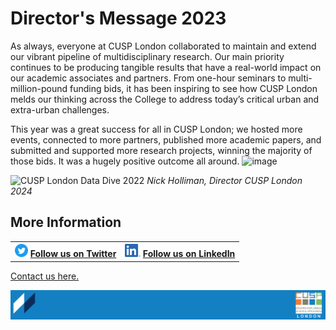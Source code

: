 # Director's Message 2023

As always, everyone at CUSP London collaborated to maintain and extend our vibrant pipeline of multidisciplinary research. Our main priority continues to be producing tangible results that have a real-world impact on our academic associates and partners. From one-hour seminars to multi-million-pound funding bids, it has been inspiring to see how CUSP London melds our thinking across the College to address today’s critical urban and extra-urban challenges.

This year was a great success for all in CUSP London; we hosted more events, connected to more partners, published more academic papers, and submitted and supported more research projects, winning the majority of those bids. It was a hugely positive outcome all around.
![image](https://github.com/user-attachments/assets/26258ea4-fab3-4bd2-a5a7-9f7dc490e304)



![CUSP London Data Dive 2022](./assets/cuspDirector_2024.jpg)
*Nick Holliman, Director CUSP London 2024* 

## More Information

<table border="0" cellspacing="0" cellpadding="0">
  <tr>
    <th>
<a href="https://twitter.com/cusplondon?lang=en"><img src="./assets/Twitterblue.svg" alt="Twitter" style="width:21px;height:21px;"></a>
<a href="https://twitter.com/cusplondon?lang=en">Follow us on Twitter</a>
    </th>
        <th>
<a href="https://www.linkedin.com/company/centre-for-urban-science-and-progress-london-cusp-london-king-s-college-london/"><img src="./assets/LI-In-Bug.png" alt="Linked In" style="height:21px;"></a>
<a href="https://www.linkedin.com/company/centre-for-urban-science-and-progress-london-cusp-london-king-s-college-london/)">Follow us on LinkedIn</a>
       </th>
   </tr>
</table>

[Contact us here.](./YouCanJoinUs.md)

![CUSP London Logo](./assets/CUSPbanner_thin_03.png)
